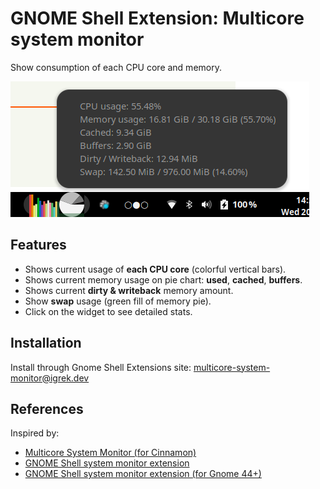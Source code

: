 # GNOME Shell Extension: Multicore system monitor

Show consumption of each CPU core and memory.

![](./img/screenshot-1.png)

## Features
- Shows current usage of **each CPU core** (colorful vertical bars).
- Shows current memory usage on pie chart: **used**, **cached**, **buffers**.
- Shows current **dirty & writeback** memory amount.
- Show **swap** usage (green fill of memory pie).
- Click on the widget to see detailed stats.

## Installation
Install through Gnome Shell Extensions site: [multicore-system-monitor@igrek.dev](https://extensions.gnome.org/extension/6364/multicore-system-monitor/)

## References
Inspired by:

- [Multicore System Monitor (for Cinnamon)](https://github.com/linuxmint/cinnamon-spices-applets/tree/master/multicore-sys-monitor@ccadeptic23)
- [GNOME Shell system monitor extension](https://github.com/paradoxxxzero/gnome-shell-system-monitor-applet)
- [GNOME Shell system monitor extension (for Gnome 44+)](https://github.com/mgalgs/gnome-shell-system-monitor-applet)
